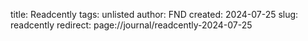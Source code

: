 title: Readcently
tags: unlisted
author: FND
created: 2024-07-25
slug: readcently
redirect: page://journal/readcently-2024-07-25

